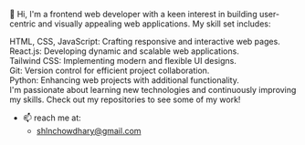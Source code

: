 👋 Hi, I'm a frontend web developer with a keen interest in building user-centric and visually appealing web applications. My skill set includes:

HTML, CSS, JavaScript: Crafting responsive and interactive web pages.<br/>
React.js: Developing dynamic and scalable web applications.<br/>
Tailwind CSS: Implementing modern and flexible UI designs.<br/>
Git: Version control for efficient project collaboration.<br/>
Python: Enhancing web projects with additional functionality.<br/>
I'm passionate about learning new technologies and continuously improving my skills. Check out my repositories to see some of my work!

- 📫 reach me at:
  - shlnchowdhary@gmail.com

<!---
shaleenchowdhary/shaleenchowdhary is a ✨ special ✨ repository because its `README.md` (this file) appears on your GitHub profile.
You can click the Preview link to take a look at your changes.
--->
